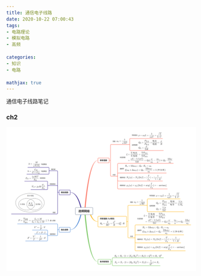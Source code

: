 ```yaml
---
title: 通信电子线路
date: 2020-10-22 07:00:43
tags: 
- 电路理论
- 模拟电路
- 高频

categories:
- 知识
- 电路

mathjax: true
---
```


通信电子线路笔记

<!--more-->


### ch2

![20201022072217](https://raw.githubusercontent.com/144026/rsrc/master/img/20201022072217.png)

